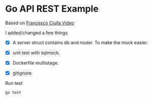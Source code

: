 # Go API REST Example

Based on [Francesco Ciulla Video](https://www.youtube.com/watch?v=aLVJY-1dKz8)

I added/changed a few things

- [x] A server struct contains db and router. To make the mock easier.
- [x] unit test with sqlmock.
- [x] Dockerfile multistage.
- [x] gitignore.


Run test

    go test
